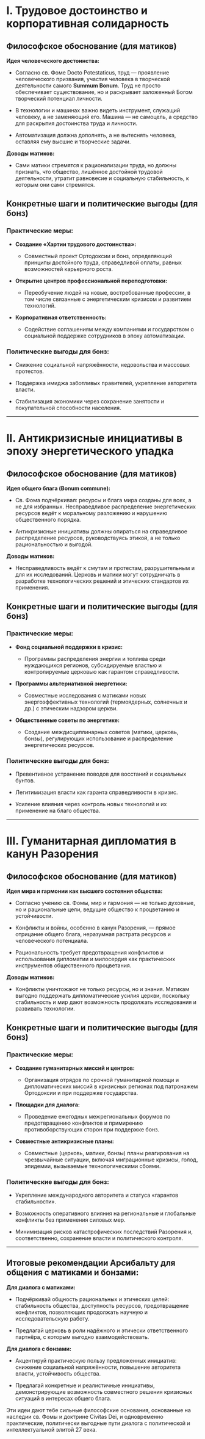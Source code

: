 
# I. Трудовое достоинство и корпоративная солидарность

## Философское обоснование (для матиков)

**Идея человеческого достоинства:**

- Согласно св. Фоме Docto Potestaticus, труд — проявление человеческого призвания, участия человека в творческой деятельности самого **Summum Bonum**. Труд не просто обеспечивает существование, но и раскрывает заложенный Богом творческий потенциал личности.
    
- В технологии и машинах важно видеть инструмент, служащий человеку, а не заменяющий его. Машина — не самоцель, а средство для раскрытия достоинства труда и личности.
    
- Автоматизация должна дополнять, а не вытеснять человека, оставляя ему высшие и творческие задачи.
    

**Доводы матиков:**

- Сами матики стремятся к рационализации труда, но должны признать, что общество, лишённое достойной трудовой деятельности, утратит равновесие и социальную стабильность, к которым они сами стремятся.
    

## Конкретные шаги и политические выгоды (для бонз)

### Практические меры:

- **Создание «Хартии трудового достоинства»:**
    
    - Совместный проект Ортодоксии и бонз, определяющий принципы достойного труда, справедливой оплаты, равных возможностей карьерного роста.
        
- **Открытие центров профессиональной переподготовки:**
    
    - Переобучение людей на новые, востребованные профессии, в том числе связанные с энергетическим кризисом и развитием технологий.
        
- **Корпоративная ответственность:**
    
    - Содействие соглашениям между компаниями и государством о социальной поддержке сотрудников в эпоху автоматизации.
        

### Политические выгоды для бонз:

- Снижение социальной напряжённости, недовольства и массовых протестов.
    
- Поддержка имиджа заботливых правителей, укрепление авторитета власти.
    
- Стабилизация экономики через сохранение занятости и покупательной способности населения.
    

---

# II. Антикризисные инициативы в эпоху энергетического упадка

## Философское обоснование (для матиков)

**Идея общего блага (Bonum commune):**

- Св. Фома подчёркивал: ресурсы и блага мира созданы для всех, а не для избранных. Несправедливое распределение энергетических ресурсов ведёт к моральному разложению и нарушению общественного порядка.
    
- Антикризисные инициативы должны опираться на справедливое распределение ресурсов, руководствуясь этикой, а не только рациональностью и выгодой.
    

**Доводы матиков:**

- Несправедливость ведёт к смутам и протестам, разрушительным и для их исследований. Церковь и матики могут сотрудничать в разработке технологических решений и этических стандартов их применения.
    

## Конкретные шаги и политические выгоды (для бонз)

### Практические меры:

- **Фонд социальной поддержки в кризис:**
    
    - Программы распределения энергии и топлива среди нуждающихся регионов, субсидируемые властью и контролируемые церковью как гарантом справедливости.
        
- **Программы альтернативной энергетики:**
    
    - Совместные исследования с матиками новых энергоэффективных технологий (термоядерных, солнечных и др.) с этическим надзором церкви.
        
- **Общественные советы по энергетике:**
    
    - Создание междисциплинарных советов (матики, церковь, бонзы), регулирующих использование и распределение энергетических ресурсов.
        

### Политические выгоды для бонз:

- Превентивное устранение поводов для восстаний и социальных бунтов.
    
- Легитимизация власти как гаранта справедливости в кризис.
    
- Усиление влияния через контроль новых технологий и их применение на благо общества.
    

---

# III. Гуманитарная дипломатия в канун Разорения

## Философское обоснование (для матиков)

**Идея мира и гармонии как высшего состояния общества:**

- Согласно учению св. Фомы, мир и гармония — не только духовные, но и рациональные цели, ведущие общество к процветанию и устойчивости.
    
- Конфликты и войны, особенно в канун Разорения, — прямое отрицание общего блага, неразумная растрата ресурсов и человеческого потенциала.
    
- Рациональность требует предотвращения конфликтов и использования дипломатии и милосердия как практических инструментов общественного процветания.
    

**Доводы матиков:**

- Конфликты уничтожают не только ресурсы, но и знания. Матикам выгодно поддержать дипломатические усилия церкви, поскольку стабильность и мир дают возможность продолжать исследования и развивать технологии.
    

## Конкретные шаги и политические выгоды (для бонз)

### Практические меры:

- **Создание гуманитарных миссий и центров:**
    
    - Организация отрядов по срочной гуманитарной помощи и дипломатических миссий в кризисных регионах под патронажем Ортодоксии и при поддержке государства.
        
- **Площадки для диалога:**
    
    - Проведение ежегодных межрегиональных форумов по предотвращению конфликтов и примирению противоборствующих сторон при поддержке бонз.
        
- **Совместные антикризисные планы:**
    
    - Совместные (церковь, матики, бонзы) планы реагирования на чрезвычайные ситуации, включая миграционные кризисы, голод, эпидемии, вызываемые технологическими сбоями.
        

### Политические выгоды для бонз:

- Укрепление международного авторитета и статуса «гарантов стабильности».
    
- Возможность оперативного влияния на региональные и глобальные конфликты без применения силовых мер.
    
- Минимизация рисков катастрофических последствий Разорения и, соответственно, сохранение власти и политического контроля.
    

---

## Итоговые рекомендации Арсибальту для общения с матиками и бонзами:

**Для диалога с матиками:**

- Подчёркивай общность рациональных и этических целей: стабильность общества, доступность ресурсов, предотвращение конфликтов, позволяющих продолжать научную и исследовательскую работу.
    
- Предлагай церковь в роли надёжного и этически ответственного партнёра, с которым выгодно взаимодействовать.
    

**Для диалога с бонзами:**

- Акцентируй практическую пользу предложенных инициатив: снижение социальной напряжённости, повышение авторитета власти, устойчивость общества.
    
- Предлагай конкретные и реалистичные инициативы, демонстрирующие возможность совместного решения кризисных ситуаций в интересах общего блага.
    

Эти идеи дают тебе сильные философские основания, основанные на наследии св. Фомы и доктрине Civitas Dei, и одновременно практические, политически выгодные пути диалога с политической и интеллектуальной элитой 27 века.
